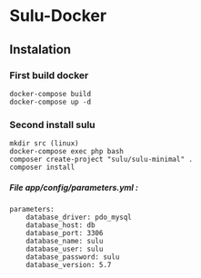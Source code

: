 # Sulu-Docker


## Instalation


### First build docker

```
docker-compose build
docker-compose up -d
```

### Second install sulu

```
mkdir src (linux)
docker-compose exec php bash
composer create-project "sulu/sulu-minimal" .
composer install
```


##### File app/config/parameters.yml :

```
parameters:
    database_driver: pdo_mysql
    database_host: db
    database_port: 3306
    database_name: sulu
    database_user: sulu
    database_password: sulu
    database_version: 5.7
```